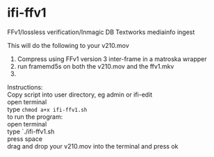 # ifi-ffv1
 FFv1/lossless verification/Inmagic DB Textworks mediainfo ingest
 
 This will do the following to your v210.mov
 1. Compress using FFv1 version 3 inter-frame in a matroska wrapper
 2. run framemd5s on both the v210.mov and the ffv1.mkv
 3. 

Instructions: <br>
Copy script into user directory, eg admin or ifi-edit <br>
open terminal <br>
type `chmod a+x ifi-ffv1.sh`  <br>
to run the program: <br>
open terminal <br>
type `./ifi-ffv1.sh <br>
press space <br>
drag and drop your v210.mov into the terminal and press ok <br>
